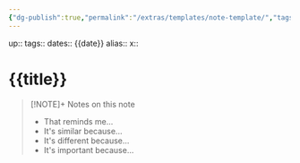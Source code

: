 ```yaml
---
{"dg-publish":true,"permalink":"/extras/templates/note-template/","tags":["gardenEntry"]}
---
```


up:: 
tags:: 
dates:: {{date}}
alias::
x::

# {{title}}

> [!NOTE]+ Notes on this note
> - That reminds me...
> - It's similar because...
> - It's different because... 
> - It's important because...

